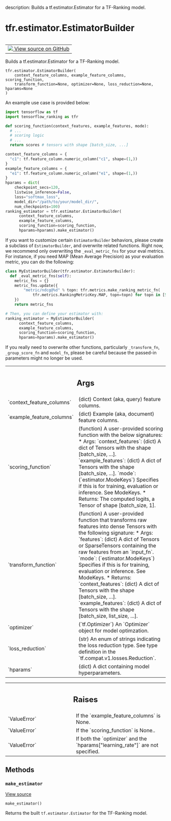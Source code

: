 description: Builds a tf.estimator.Estimator for a TF-Ranking model.

<div itemscope itemtype="http://developers.google.com/ReferenceObject">
<meta itemprop="name" content="tfr.estimator.EstimatorBuilder" />
<meta itemprop="path" content="Stable" />
<meta itemprop="property" content="__init__"/>
<meta itemprop="property" content="make_estimator"/>
</div>

# tfr.estimator.EstimatorBuilder

<!-- Insert buttons and diff -->

<table class="tfo-notebook-buttons tfo-api nocontent" align="left">
<td>
  <a target="_blank" href="https://github.com/tensorflow/ranking/tree/master/tensorflow_ranking/python/estimator.py#L105-L365">
    <img src="https://www.tensorflow.org/images/GitHub-Mark-32px.png" />
    View source on GitHub
  </a>
</td>
</table>

Builds a tf.estimator.Estimator for a TF-Ranking model.

<pre class="devsite-click-to-copy prettyprint lang-py tfo-signature-link">
<code>tfr.estimator.EstimatorBuilder(
    context_feature_columns, example_feature_columns, scoring_function,
    transform_function=None, optimizer=None, loss_reduction=None, hparams=None
)
</code></pre>

<!-- Placeholder for "Used in" -->

An example use case is provided below:

```python
import tensorflow as tf
import tensorflow_ranking as tfr

def scoring_function(context_features, example_features, mode):
  # ...
  # scoring logic
  # ...
  return scores # tensors with shape [batch_size, ...]

context_feature_columns = {
  "c1": tf.feature_column.numeric_column("c1", shape=(1,))
}
example_feature_columns = {
  "e1": tf.feature_column.numeric_column("e1", shape=(1,))
}
hparams = dict(
    checkpoint_secs=120,
    listwise_inference=False,
    loss="softmax_loss",
    model_dir="/path/to/your/model_dir/",
    num_checkpoints=100)
ranking_estimator = tfr.estimator.EstimatorBuilder(
      context_feature_columns,
      example_feature_columns,
      scoring_function=scoring_function,
      hparams=hparams).make_estimator()
```

If you want to customize certain `EstimatorBuilder` behaviors, please create a
subclass of `EstimatorBuilder`, and overwrite related functions. Right now, we
recommend only overwriting the `_eval_metric_fns` for your eval metrics. For
instance, if you need MAP (Mean Average Precision) as your evaluation metric,
you can do the following:

```python
class MyEstimatorBuilder(tfr.estimator.EstimatorBuilder):
  def _eval_metric_fns(self):
    metric_fns = {}
    metric_fns.update({
        "metric/ndcg@%d" % topn: tfr.metrics.make_ranking_metric_fn(
            tfr.metrics.RankingMetricKey.MAP, topn=topn) for topn in [5, 10]
    })
    return metric_fns

# Then, you can define your estimator with:
ranking_estimator = MyEstimatorBuilder(
      context_feature_columns,
      example_feature_columns,
      scoring_function=scoring_function,
      hparams=hparams).make_estimator()
```

If you really need to overwrite other functions, particularly `_transform_fn`,
`_group_score_fn` and `model_fn`, please be careful because the passed-in
parameters might no longer be used.

<!-- Tabular view -->
 <table class="responsive fixed orange">
<colgroup><col width="214px"><col></colgroup>
<tr><th colspan="2"><h2 class="add-link">Args</h2></th></tr>

<tr>
<td>
`context_feature_columns`
</td>
<td>
(dict) Context (aka, query) feature columns.
</td>
</tr><tr>
<td>
`example_feature_columns`
</td>
<td>
(dict) Example (aka, document) feature columns.
</td>
</tr><tr>
<td>
`scoring_function`
</td>
<td>
(function) A user-provided scoring function with the
below signatures:
* Args:
`context_features`: (dict) A dict of Tensors with the shape
[batch_size, ...].
`example_features`: (dict) A dict of Tensors with the shape
[batch_size, ...].
`mode`: (`estimator.ModeKeys`) Specifies if this is for training,
evaluation or inference. See ModeKeys.
* Returns: The computed logits, a Tensor of shape [batch_size, 1].
</td>
</tr><tr>
<td>
`transform_function`
</td>
<td>
(function) A user-provided function that transforms
raw features into dense Tensors with the following signature:
* Args:
`features`: (dict) A dict of Tensors or SparseTensors containing the
raw features from an `input_fn`.
`mode`: (`estimator.ModeKeys`) Specifies if this is for training,
evaluation or inference. See ModeKeys.
* Returns:
`context_features`: (dict) A dict of Tensors with the shape
[batch_size, ...].
`example_features`: (dict) A dict of Tensors with the shape
[batch_size, list_size, ...].
</td>
</tr><tr>
<td>
`optimizer`
</td>
<td>
(`tf.Optimizer`) An `Optimizer` object for model optimzation.
</td>
</tr><tr>
<td>
`loss_reduction`
</td>
<td>
(str) An enum of strings indicating the loss reduction
type. See type definition in the `tf.compat.v1.losses.Reduction`.
</td>
</tr><tr>
<td>
`hparams`
</td>
<td>
(dict) A dict containing model hyperparameters.
</td>
</tr>
</table>

<!-- Tabular view -->
 <table class="responsive fixed orange">
<colgroup><col width="214px"><col></colgroup>
<tr><th colspan="2"><h2 class="add-link">Raises</h2></th></tr>

<tr>
<td>
`ValueError`
</td>
<td>
If the `example_feature_columns` is None.
</td>
</tr><tr>
<td>
`ValueError`
</td>
<td>
If the `scoring_function` is None..
</td>
</tr><tr>
<td>
`ValueError`
</td>
<td>
If both the `optimizer` and the `hparams["learning_rate"]`
are not specified.
</td>
</tr>
</table>

## Methods

<h3 id="make_estimator"><code>make_estimator</code></h3>

<a target="_blank" href="https://github.com/tensorflow/ranking/tree/master/tensorflow_ranking/python/estimator.py#L359-L365">View
source</a>

<pre class="devsite-click-to-copy prettyprint lang-py tfo-signature-link">
<code>make_estimator()
</code></pre>

Returns the built `tf.estimator.Estimator` for the TF-Ranking model.
